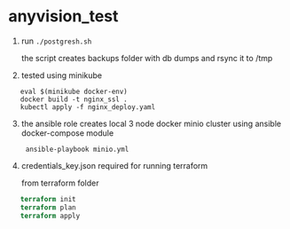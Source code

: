 # anyvision_test

1. run ```./postgresh.sh``` 

   the script creates backups folder with db dumps and rsync it to /tmp

2. tested using minikube
```minikube start
   eval $(minikube docker-env)
   docker build -t nginx_ssl .
   kubectl apply -f nginx_deploy.yaml
```

3. the ansible role creates local 3 node docker minio cluster using ansible docker-compose module

   ``` ansible-playbook minio.yml```

4. credentials_key.json required for running terraform 

   from terraform folder
```terraform
   terraform init 
   terraform plan 
   terraform apply
 ```
